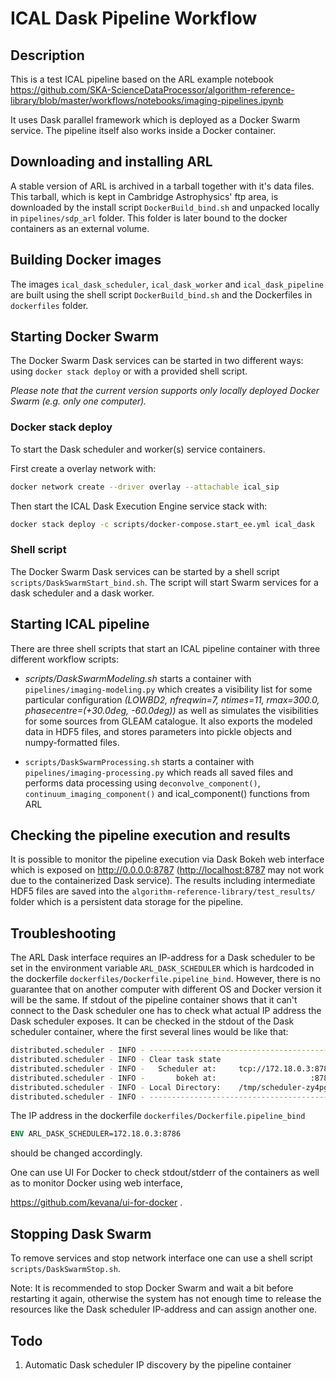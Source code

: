 # ICAL Dask Pipeline Workflow

## Description

This is a test ICAL pipeline based on the ARL example notebook
<https://github.com/SKA-ScienceDataProcessor/algorithm-reference-library/blob/master/workflows/notebooks/imaging-pipelines.ipynb>

It uses Dask parallel framework which is deployed as a Docker Swarm service.
The pipeline itself also works inside a Docker container.

## Downloading and installing ARL

A stable version of ARL is archived in a tarball together with it's data files.
This tarball, which is kept in Cambridge Astrophysics' ftp area, is downloaded
by the install script `DockerBuild_bind.sh` and unpacked locally in
`pipelines/sdp_arl` folder. This folder is later bound to the docker
containers as an external volume.

## Building Docker images

The images `ical_dask_scheduler`, `ical_dask_worker` and `ical_dask_pipeline` 
are built using the shell script `DockerBuild_bind.sh` and the Dockerfiles 
in `dockerfiles` folder.

## Starting Docker Swarm

The Docker Swarm Dask services can be started in two different ways: using
`docker stack deploy` or with a provided shell script.

*Please note that the current version supports only locally deployed Docker
Swarm (e.g. only one computer).*

### Docker stack deploy

To start the Dask scheduler and worker(s) service containers.

First create a overlay network with:

```bash
docker network create --driver overlay --attachable ical_sip 
```

Then start the ICAL Dask Execution Engine service stack with:

```bash
docker stack deploy -c scripts/docker-compose.start_ee.yml ical_dask
```

### Shell script

The Docker Swarm Dask services can be started by a shell script
`scripts/DaskSwarmStart_bind.sh`. The script will start Swarm services for a
dask scheduler and a dask worker.


## Starting ICAL pipeline

There are three shell scripts that start an ICAL pipeline container with three
different workflow scripts:

* *scripts/DaskSwarmModeling.sh* starts a container with
  `pipelines/imaging-modeling.py` which creates a visibility list
  for some particular configuration *(LOWBD2, nfreqwin=7, ntimes=11,
  rmax=300.0, phasecentre=(+30.0deg, -60.0deg))* as well as simulates the
  visibilities for some sources from GLEAM catalogue. It also exports the
  modeled data in HDF5 files, and stores parameters into pickle objects and
  numpy-formatted files.

* `scripts/DaskSwarmProcessing.sh` starts a container with
  `pipelines/imaging-processing.py` which reads all saved files and
  performs data processing using `deconvolve_component()`,
  `continuum_imaging_component()` and ical_component() functions from ARL

## Checking the pipeline execution and results

It is possible to monitor the pipeline execution via Dask Bokeh web
interface which is exposed on <http://0.0.0.0:8787> (<http://localhost:8787>
may not work due to the containerized Dask service). The results including
intermediate HDF5 files are saved into the
`algorithm-reference-library/test_results/` folder which is a persistent data
storage for the pipeline.

## Troubleshooting

The ARL Dask interface requires an IP-address for a Dask scheduler to be set
in the environment variable `ARL_DASK_SCHEDULER` which is hardcoded in the
dockerfile `dockerfiles/Dockerfile.pipeline_bind`. However, there is no
guarantee that on another computer with different OS and Docker version
it will be the same. If stdout of the pipeline container shows that it
can't connect to the Dask scheduler one has to check what actual IP address
the Dask scheduler exposes. It can be checked in the stdout of the Dask
scheduler container, where the first several lines would be like that:

```bash
distributed.scheduler - INFO - -----------------------------------------------
distributed.scheduler - INFO - Clear task state
distributed.scheduler - INFO -   Scheduler at:     tcp://172.18.0.3:8786
distributed.scheduler - INFO -       bokeh at:                     :8787
distributed.scheduler - INFO - Local Directory:    /tmp/scheduler-zy4pgozd
distributed.scheduler - INFO - -----------------------------------------------
```

The IP address in the dockerfile `dockerfiles/Dockerfile.pipeline_bind`

```Dockerfile
ENV ARL_DASK_SCHEDULER=172.18.0.3:8786
```

should be changed accordingly.

One can use UI For Docker to check stdout/stderr of the containers as well as
to monitor Docker using web interface,

<https://github.com/kevana/ui-for-docker> .

## Stopping Dask Swarm

To remove services and stop network interface one can use a shell script
`scripts/DaskSwarmStop.sh`.

Note: It is recommended to stop Docker Swarm and wait a bit before restarting
it again, otherwise the system has not enough time to release the resources
like the Dask scheduler IP-address and can assign another one.

## Todo

1. Automatic Dask scheduler IP discovery by the pipeline container
